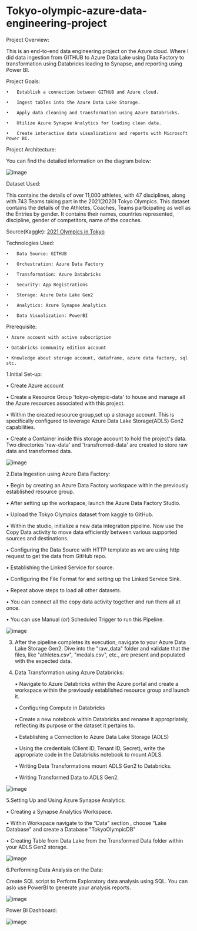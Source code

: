 # Tokyo-olympic-azure-data-engineering-project
Project Overview:


This is an end-to-end data engineering project on the Azure cloud. Where I did data ingestion from GITHUB to Azure Data Lake using Data Factory to transformation using Databricks loading to Synapse, and reporting using Power BI. 

Project Goals:


    •	Establish a connection between GITHUB and Azure cloud.

    •	Ingest tables into the Azure Data Lake Storage.

    •	Apply data cleaning and transformation using Azure Databricks.

    •	Utilize Azure Synapse Analytics for loading clean data.

    •	Create interactive data visualizations and reports with Microsoft Power BI.


Project Architecture:


You can find the detailed information on the diagram below:

![image](https://github.com/user-attachments/assets/3a18cc2d-d7c2-4325-b075-61ddeea9f5b8)


Dataset Used:


This contains the details of over 11,000 athletes, with 47 disciplines, along with 743 Teams taking part in the 2021(2020) Tokyo Olympics. This dataset contains the details of the Athletes, Coaches, Teams participating as well as the Entries by gender. It contains their names, countries represented, discipline, gender of competitors, name of the coaches.

Source(Kaggle): [2021 Olympics in Tokyo](https://www.kaggle.com/datasets/arjunprasadsarkhel/2021-olympics-in-tokyo)

Technologies Used:


    •	Data Source: GITHUB

    •	Orchestration: Azure Data Factory

    •	Transformation: Azure Databricks

    •	Security: App Registrations

    •	Storage: Azure Data Lake Gen2

    •	Analytics: Azure Synapse Analytics

    •	Data Visualization: PowerBI

Prerequisite:

    • Azure account with active subscription

    • Databricks community edition account

    • Knowledge about storage account, dataframe, azure data factory, sql stc.


1.Initial Set-up:

   • Create Azure account
  
   • Create a Resource Group 'tokyo-olympic-data' to house and manage all the Azure resources associated with this project.
  
   • Within the created resource group,set up a storage account. This is specifically configured to leverage Azure Data Lake Storage(ADLS) Gen2 capabilities.
  
   • Create a Container inside this storage account to hold the project's data. Two directories 'raw-data' and 'transfromed-data' are created to store raw data and transformed data.

![image](https://github.com/user-attachments/assets/4114dedb-d44f-44fc-9370-e3fb73c64c5e)


2.Data Ingestion using Azure Data Factory:

   • Begin by creating an Azure Data Factory workspace within the previously established resource group.
  
   • After setting up the workspace, launch the Azure Data Factory Studio.
  
   • Upload the Tokyo Olympics dataset from kaggle to GitHub.
  
   • Within the studio, initialize a new data integration pipeline. Now use the Copy Data activity to move data efficiently between various supported sources and destinations.
  
   • Configuring the Data Source with HTTP template as we are using http request to get the data from GitHub repo.
  
   • Establishing the Linked Service for source.
  
   • Configuring the File Format for and setting up the Linked Service Sink.
  
   • Repeat above steps to load all other datasets.
  
   • You can connect all the copy data activity together and run them all at once.
  
   • You can use Manual (or) Scheduled Trigger to run this Pipeline.

![image](https://github.com/user-attachments/assets/1319dad0-ea8f-4d59-983d-930b981dbf49)


3. After the pipeline completes its execution, navigate to your Azure Data Lake Storage Gen2. Dive into the "raw_data" folder and validate that the files, like "athletes.csv", "medals.csv", etc., are present and populated with the expected data.

4. Data Transformation using Azure Databricks:

   • Navigate to Azure Databricks within the Azure portal and create a workspace within the previously established resource group and launch it.
   
   • Configuring Compute in Databricks
   
   • Create a new notebook within Databricks and rename it appropriately, reflecting its purpose or the dataset it pertains to.
   
   • Establishing a Connection to Azure Data Lake Storage (ADLS)
   
   • Using the credentials (Client ID, Tenant ID, Secret), write the appropriate code in the Databricks notebook to mount ADLS.
   
   • Writing Data Transformations mount ADLS Gen2 to Databricks.
   
   • Writing Transformed Data to ADLS Gen2.

![image](https://github.com/user-attachments/assets/d77a625d-385e-42ef-822e-a6d0453e3f7b)


5.Setting Up and Using Azure Synapse Analytics:

   • Creating a Synapse Analytics Workspace.
   
   • Within Workspace navigate to the "Data" section , choose "Lake Database" and create a Database "TokyoOlympicDB"
   
   • Creating Table from Data Lake from the Transformed Data folder within your ADLS Gen2 storage.
   

![image](https://github.com/user-attachments/assets/1d3591a5-aae6-4fc8-94f4-e9429e3e42b5)


6.Performing Data Analysis on the Data:

Create SQL script to Perform Exploratory data analysis using SQL. You can aslo use PowerBI to generate your analysis reports.

![image](https://github.com/user-attachments/assets/f58dc9ad-cd09-40e7-a7c3-158415c95e51)


Power BI Dashboard:

![image](https://github.com/user-attachments/assets/4fec0f44-46b9-4da7-af4b-bb6506eb37b1)





    

